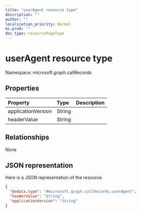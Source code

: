 ```yaml
---
title: "userAgent resource type"
description: ""
author: ""
localization_priority: Normal
ms.prod: ""
doc_type: resourcePageType
---
```


# userAgent resource type


Namespace: microsoft.graph.callRecords



## Properties
|Property|Type|Description|
|:---|:---|:---|
|applicationVersion|String||
|headerValue|String||

## Relationships
None

## JSON representation
Here is a JSON representation of the resource.
<!-- {
  "blockType": "resource",
  "@odata.type": "microsoft.graph.callRecords.userAgent"
}
-->
``` json
{
  "@odata.type": "#microsoft.graph.callRecords.userAgent",
  "headerValue": "String",
  "applicationVersion": "String"
}
```

